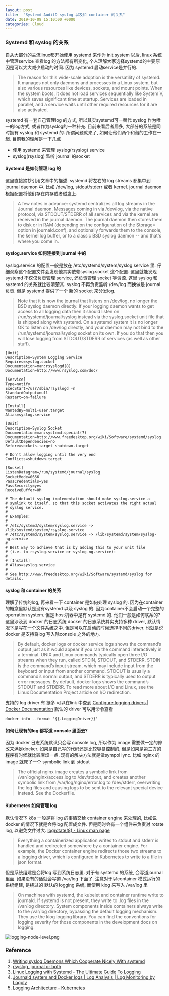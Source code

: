 ```yaml
---
layout: post
title:  "Systemd AuditD syslog 以及和 container 的关系"
date: 2019-10-08 15:10:00 +0000
categories: Cloud
---
```


### Systemd 和 syslog 的关系


自从大部分的主流linux都开始使用 systemd 来作为 init system 以后, linux 系统中管理service  查看log 的方法都有所变化, 个人理解大家选择systemd的主要原因是可以大大减少启动的时间. 因为 systemd 启动service是并行的.

> The reason for this wide-scale adoption is the versatility of systemd. It manages not only daemons and processes in a Linux system, but also various resources like devices, sockets, and mount points. When the system boots, it does not load services sequentially like System V, which saves significant time at startup. Services are loaded in parallel, and a service waits until other required resources for it are also activated.

systemd 有一套自己管理log 的方式, 所以其实systemd可一替代 syslog 作为唯一的log方式, 或者作为syslog的一种补充.  目前来看后者居多, 大部分的系统是同时拥有 syslog 和 systemd 的.  所谓问题就来了, 如何让他们两个和谐的工作在一起.  目前我的理解是一下几点

* 使用 systemd 来管理 syslog(rsyslog) service
* syslog(rsyslog) 监听 journal 的socket

#### Systemd 是如何管理 log 的

这里直接摘抄引用文章中的描述. systemd 将左右的 log streams 都集中到 journal daemon 中. 比如 /dev/log, stdout/stderr 或者 kernel.  journal daemon 根据配置将他们存在内存或者磁盘上.

>A few notes in advance: systemd centralizes all log streams in the Journal daemon. Messages coming in via /dev/log, via the native protocol, via STDOUT/STDERR of all services and via the kernel are received in the journal daemon. The journal daemon then stores them to disk or in RAM (depending on the configuration of the Storage= option in journald.conf), and optionally forwards them to the console, the kernel log buffer, or to a classic BSD syslog daemon -- and that's where you come in.

#### syslog.service 如何连接到 journal 中的

syslog.service 的配置一般是放在 /etc/systemd/system/syslog.service 里. 仔细观察这个配置文件会发现他其实依赖syslog.socket 这个配置.  这里就能发现 systemd 不仅仅负责管理 service, 还负责管理 socket 等资源.  这里 syslog 和 systemd 的关系就比较清楚其.  syslog 不再负责监听 /dev/log 而换做是 journal 负责. 但是 systemd 提供了一个 新的 socket 来分发log.

>Note that it is now the journal that listens on /dev/log, no longer the BSD syslog daemon directly. If your logging daemon wants to get access to all logging data then it should listen on /run/systemd/journal/syslog instead via the syslog.socket unit file that is shipped along with systemd. On a systemd system it is no longer OK to listen on /dev/log directly, and your daemon may not bind to the /run/systemd/journal/syslog socket on its own. If you do that then you will lose logging from STDOUT/STDERR of services (as well as other stuff).



```
[Unit]
Description=System Logging Service
Requires=syslog.socket
Documentation=man:rsyslogd(8)
Documentation=http://www.rsyslog.com/doc/

[Service]
Type=notify
ExecStart=/usr/sbin/rsyslogd -n
StandardOutput=null
Restart=on-failure

[Install]
WantedBy=multi-user.target
Alias=syslog.service
```

```
[Unit]
Description=Syslog Socket
Documentation=man:systemd.special(7)
Documentation=http://www.freedesktop.org/wiki/Software/systemd/syslog
DefaultDependencies=no
Before=sockets.target shutdown.target

# Don't allow logging until the very end
Conflicts=shutdown.target

[Socket]
ListenDatagram=/run/systemd/journal/syslog
SocketMode=0666
PassCredentials=yes
PassSecurity=yes
ReceiveBuffer=8M

# The default syslog implementation should make syslog.service a
# symlink to itself, so that this socket activates the right actual
# syslog service.
#
# Examples:
#
# /etc/systemd/system/syslog.service -> /lib/systemd/system/rsyslog.service
# /etc/systemd/system/syslog.service -> /lib/systemd/system/syslog-ng.service
#
# Best way to achieve that is by adding this to your unit file
# (i.e. to rsyslog.service or syslog-ng.service):
#
# [Install]
# Alias=syslog.service
#
# See http://www.freedesktop.org/wiki/Software/systemd/syslog for details.

```

#### syslog 和 container 的关系
理解了传统的log, 再来看一下 container 是如何处理 syslog 的. 因为在container 的概念里默认是没有systemd 以及 syslog 的. 因为container不会启动一个完整的 operration system. 但是 host机器中是有 systemd 的. 他们一般是如何联系的?  这里涉及到 docker 的日志系统  docker 的日志系统其实支持多种 driver, 默认情况下是写在一个文件系统之中.  但是可以在启动的时候选择不同的driver. 也就是说docker 是支持将log 写入除console 之外的地方.

>By default, docker logs or docker service logs shows the command’s output just as it would appear if you ran the command interactively in a terminal. UNIX and Linux commands typically open three I/O streams when they run, called STDIN, STDOUT, and STDERR. STDIN is the command’s input stream, which may include input from the keyboard or input from another command. STDOUT is usually a command’s normal output, and STDERR is typically used to output error messages. By default, docker logs shows the command’s STDOUT and STDERR. To read more about I/O and Linux, see the Linux Documentation Project article on I/O redirection.
>
支持的 log driver 有 挺多 可以在link 中查到 [Configure logging drivers \| Docker Documentation](https://docs.docker.com/config/containers/logging/configure/) 默认的 driver 可以用命令查看

```
docker info --format '{{.LoggingDriver}}'
```






#### 如何让现有的log 都写道 console 里面去?
因为 docker 日志系统默认只会写 console log, 所以作为 image 需要做一定的修改来满足docker. 如果是自己写的代码还是比较容易控制的, 但是如果是第三方的程序有时候就比较麻烦一点.  现有的解决方法就是做sympol lync. 比如  nginx 的image 就床了一个 symbolic link 到 stdout

>The official nginx image creates a symbolic link from /var/log/nginx/access.log to /dev/stdout, and creates another symbolic link from /var/log/nginx/error.log to /dev/stderr, overwriting the log files and causing logs to be sent to the relevant special device instead. See the Dockerfile.


#### Kubernetes 如何管理 log
默认情况下 k8s 一般是将 log 的事情交给 container engine 来处理的, 比如说 docker 的情况下就是会将log 配置成文件. 但是同时会有一个组件来负责对 rotate log, 以避免文件过大. [logrotate(8) - Linux man page](https://linux.die.net/man/8/logrotate)

>Everything a containerized application writes to stdout and stderr is handled and redirected somewhere by a container engine. For example, the Docker container engine redirects those two streams to a logging driver, which is configured in Kubernetes to write to a file in json format.

但是系统组建是会将log 写到系统日志里. 对于有 systemd 的系统, 会写道journal 里面. 如果没有的话就会写道 /var/log 下面了.  注意对于以container 模式运行的系统组建, 是绕过的 默认的 logging 系统, 而使用 klog 来写入 /var/log 里

> On machines with systemd, the kubelet and container runtime write to journald. If systemd is not present, they write to .log files in the /var/log directory. System components inside containers always write to the /var/log directory, bypassing the default logging mechanism. They use the klog logging library. You can find the conventions for logging severity for those components in the development docs on logging.



![logging-node-level.png](https://d33wubrfki0l68.cloudfront.net/59b1aae2adcfe4f06270b99a2789012ed64bec1f/4d0ad/images/docs/user-guide/logging/logging-node-level.png)



### Reference
1. [Writing syslog Daemons Which Cooperate Nicely With systemd](https://www.freedesktop.org/wiki/Software/systemd/syslog/)
1. [rsyslog, journal or both](https://albertomolina.wordpress.com/2017/12/30/rsyslog-journal-or-both/)
1. [Linux Logging with Systemd - The Ultimate Guide To Logging](https://www.loggly.com/ultimate-guide/linux-logging-with-systemd/)
2. [Journald system and Docker logs \| Log Analysis | Log Monitoring by Loggly](https://www.loggly.com/docs/journald-system-and-docker-logs/)
3. [Logging Architecture - Kubernetes](https://kubernetes.io/docs/concepts/cluster-administration/logging/)